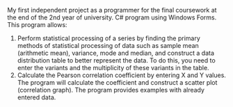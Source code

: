 My first independent project as a programmer for the final coursework at the end of the 2nd year of university. C# program using Windows Forms. This program allows:
1. Perform statistical processing of a series by finding the primary methods of statistical processing of data such as sample mean (arithmetic mean), variance, mode and median, and construct a data distribution table to better represent the data. To do this, you need to enter the variants and the multiplicity of these variants in the table.
2. Calculate the Pearson correlation coefficient by entering X and Y values. The program will calculate the coefficient and construct a scatter plot (correlation graph).
The program provides examples with already entered data.
